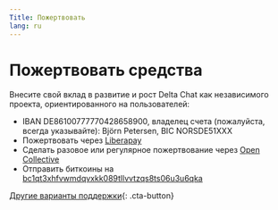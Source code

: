 ```yaml
---
Title: Пожертвовать
lang: ru
---
```


# Пожертвовать средства

Внесите свой вклад в развитие и рост Delta Chat как независимого проекта, ориентированного на пользователей:

- IBAN DE86100777770428658900, владелец счета (пожалуйста, всегда указывайте): Björn Petersen, BIC NORSDE51XXX
- Пожертвовать через [Liberapay](https://liberapay.com/delta.chat/)
- Сделать разовое или регулярное пожертвование через [Open Collective](https://opencollective.com/delta-chat/donate)
- Отправить биткоины на [bc1qt3xhfvwmdqvxkk089tllvvtzqs8ts06u3u6qka](bitcoin:bc1qt3xhfvwmdqvxkk089tllvvtzqs8ts06u3u6qka)

[Другие варианты поддержки](contribute){: .cta-button}
